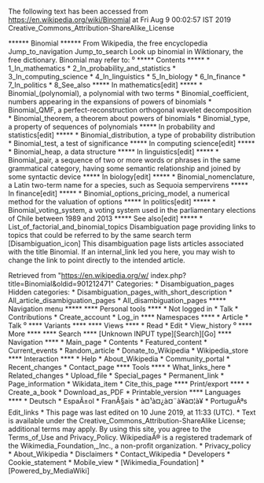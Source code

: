 The following text has been accessed from https://en.wikipedia.org/wiki/Binomial at Fri Aug 9 00:02:57 IST 2019
Creative_Commons_Attribution-ShareAlike_License




















****** Binomial ******
From Wikipedia, the free encyclopedia
Jump_to_navigation Jump_to_search
 Look up binomial in Wiktionary, the free dictionary.
Binomial may refer to:
⁰
***** Contents *****
    * 1_In_mathematics
    * 2_In_probability_and_statistics
    * 3_In_computing_science
    * 4_In_linguistics
    * 5_In_biology
    * 6_In_finance
    * 7_In_politics
    * 8_See_also
***** In mathematics[edit] *****
    * Binomial_(polynomial), a polynomial with two terms
    * Binomial_coefficient, numbers appearing in the expansions of powers of
      binomials
    * Binomial_QMF, a perfect-reconstruction orthogonal wavelet decomposition
    * Binomial_theorem, a theorem about powers of binomials
    * Binomial_type, a property of sequences of polynomials
***** In probability and statistics[edit] *****
    * Binomial_distribution, a type of probability distribution
    * Binomial_test, a test of significance
***** In computing science[edit] *****
    * Binomial_heap, a data structure
***** In linguistics[edit] *****
    * Binomial_pair, a sequence of two or more words or phrases in the same
      grammatical category, having some semantic relationship and joined by
      some syntactic device
***** In biology[edit] *****
    * Binomial_nomenclature, a Latin two-term name for a species, such as
      Sequoia sempervirens
***** In finance[edit] *****
    * Binomial_options_pricing_model, a numerical method for the valuation of
      options
***** In politics[edit] *****
    * Binomial_voting_system, a voting system used in the parliamentary
      elections of Chile between 1989 and 2013
***** See also[edit] *****
    * List_of_factorial_and_binomial_topics
                      Disambiguation page providing links to topics that could
                      be referred to by the same search term
[Disambiguation_icon] This disambiguation page lists articles associated with
                      the title Binomial.
                      If an internal_link led you here, you may wish to change
                      the link to point directly to the intended article.

Retrieved from "https://en.wikipedia.org/w/
index.php?title=Binomial&oldid=901212471"
Categories:
    * Disambiguation_pages
Hidden categories:
    * Disambiguation_pages_with_short_description
    * All_article_disambiguation_pages
    * All_disambiguation_pages
***** Navigation menu *****
**** Personal tools ****
    * Not logged in
    * Talk
    * Contributions
    * Create_account
    * Log_in
**** Namespaces ****
    * Article
    * Talk
⁰
**** Variants ****
**** Views ****
    * Read
    * Edit
    * View_history
⁰
**** More ****
**** Search ****
[Unknown INPUT type][Search][Go]
**** Navigation ****
    * Main_page
    * Contents
    * Featured_content
    * Current_events
    * Random_article
    * Donate_to_Wikipedia
    * Wikipedia_store
**** Interaction ****
    * Help
    * About_Wikipedia
    * Community_portal
    * Recent_changes
    * Contact_page
**** Tools ****
    * What_links_here
    * Related_changes
    * Upload_file
    * Special_pages
    * Permanent_link
    * Page_information
    * Wikidata_item
    * Cite_this_page
**** Print/export ****
    * Create_a_book
    * Download_as_PDF
    * Printable_version
**** Languages ****
    * Deutsch
    * EspaÃ±ol
    * FranÃ§ais
    * à¤¹à¤¿à¤¨à¥à¤¦à¥
    * PortuguÃªs
Edit_links
    * This page was last edited on 10 June 2019, at 11:33 (UTC).
    * Text is available under the Creative_Commons_Attribution-ShareAlike
      License; additional terms may apply. By using this site, you agree to the
      Terms_of_Use and Privacy_Policy. WikipediaÂ® is a registered trademark of
      the Wikimedia_Foundation,_Inc., a non-profit organization.
    * Privacy_policy
    * About_Wikipedia
    * Disclaimers
    * Contact_Wikipedia
    * Developers
    * Cookie_statement
    * Mobile_view
    * [Wikimedia_Foundation]
    * [Powered_by_MediaWiki]
